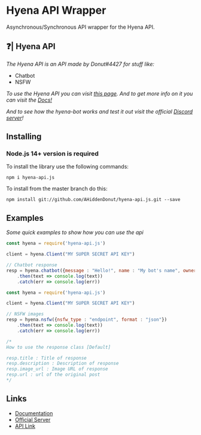 # Hyena API Wrapper
Asynchronous/Synchronous API wrapper for the Hyena API.

## ❓| Hyena API

_The Hyena API is an API made by Donut#4427 for stuff like:_

- Chatbot
- NSFW

_To use the Hyena API you can visit [this page](https://www.hyenabot.xyz/api). And to get more info on it you can visit the [Docs!](https://docs.hyenabot.xyz/)_

_And to see how the hyena-bot works and test it out visit the official [Discord server](https://discord.gg/QePftyb2kN)!_

## Installing

### **Node.js 14+ version is required**

To install the library use the following commands:

```
npm i hyena-api.js
```

To install from the master branch do this:

```
npm install git://github.com/AHiddenDonut/hyena-api.js.git --save
```

## Examples

_Some quick examples to show how you can use the api_

```javascript
const hyena = require('hyena-api.js')

client = hyena.Client("MY SUPER SECRET API KEY")

// Chatbot response
resp = hyena.chatbot({message : "Hello!", name : "My bot's name", owner : "My name"})
    .then(text => console.log(text))
    .catch(err => console.log(err))
```

```javascript
const hyena = require('hyena-api.js')

client = hyena.Client("MY SUPER SECRET API KEY")

// NSFW images
resp = hyena.nsfw({nsfw_type : "endpoint", format : "json"})
    .then(text => console.log(text))
    .catch(err => console.log(err))

/*
How to use the response class [Default]

resp.title : Title of response
resp.description : Description of response
resp.image_url : Image URL of response
resp.url : url of the original post
*/
```

## Links

- [Documentation](https://docs.hyenabot.xyz/)
- [Official Server](https://discord.gg/QePftyb2kN)
- [API Link](https://www.hyenabot.xyz/api)
